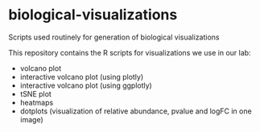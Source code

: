 # biological-visualizations
Scripts used routinely for generation of biological visualizations

This repository contains the R scripts for visualizations we use in our lab:
* volcano plot
* interactive volcano plot (using plotly)
* interactive volcano plot (using ggplotly)
* tSNE plot
* heatmaps
* dotplots (visualization of relative abundance, pvalue and logFC in one image)